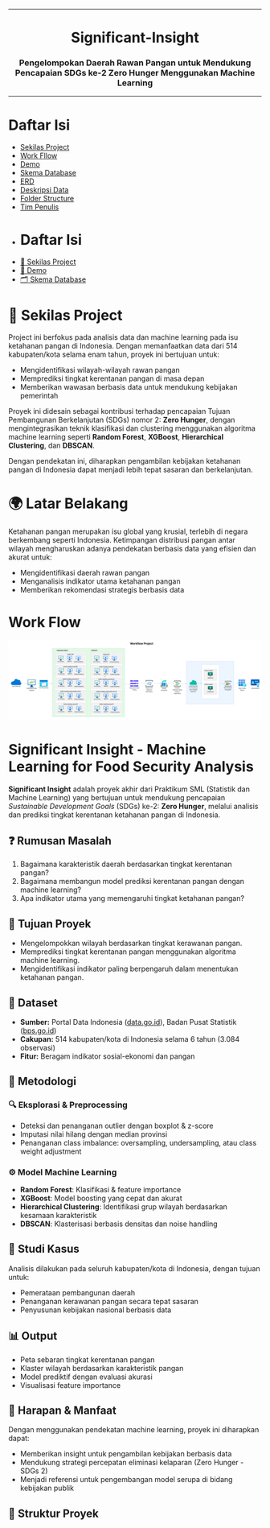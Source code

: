 <div align="center">

---
# Significant-Insight  
### Pengelompokan Daerah Rawan Pangan untuk Mendukung Pencapaian SDGs ke-2 Zero Hunger Menggunakan Machine Learning

</div>

---

# Daftar Isi
- [Sekilas Project](#sekilas_project)
- [Work Fllow](#work_flow)
- [Demo](#demo)
- [Skema Database](#Skema-Database)
- [ERD](#ERD)
- [Deskripsi Data](#Deskripsi-Data)
- [Folder Structure](#open_file_folder-folder-structure)
- [Tim Penulis](#tim-penulis)
- # Daftar Isi
- [📌 Sekilas Project](#sekilas-project)
- [🎥 Demo](#demo)
- [🗂️ Skema Database](#skema-database)

# 📌 Sekilas Project
Project ini berfokus pada analisis data dan machine learning pada isu ketahanan pangan di Indonesia. Dengan memanfaatkan data dari 514 kabupaten/kota selama enam tahun, proyek ini bertujuan untuk:

- Mengidentifikasi wilayah-wilayah rawan pangan
- Memprediksi tingkat kerentanan pangan di masa depan
- Memberikan wawasan berbasis data untuk mendukung kebijakan pemerintah

Proyek ini didesain sebagai kontribusi terhadap pencapaian Tujuan Pembangunan Berkelanjutan (SDGs) nomor 2: **Zero Hunger**, dengan mengintegrasikan teknik klasifikasi dan clustering menggunakan algoritma machine learning seperti **Random Forest**, **XGBoost**, **Hierarchical Clustering**, dan **DBSCAN**.

Dengan pendekatan ini, diharapkan pengambilan kebijakan ketahanan pangan di Indonesia dapat menjadi lebih tepat sasaran dan berkelanjutan.


# 🌍 Latar Belakang
Ketahanan pangan merupakan isu global yang krusial, terlebih di negara berkembang seperti Indonesia. Ketimpangan distribusi pangan antar wilayah mengharuskan adanya pendekatan berbasis data yang efisien dan akurat untuk:

- Mengidentifikasi daerah rawan pangan
- Menganalisis indikator utama ketahanan pangan
- Memberikan rekomendasi strategis berbasis data

# Work Flow
![Work Flow](https://github.com/mmmdrizal/Significant-Insight/blob/main/Image/Work%20Flow.png)

# Significant Insight - Machine Learning for Food Security Analysis

**Significant Insight** adalah proyek akhir dari Praktikum SML (Statistik dan Machine Learning) yang bertujuan untuk mendukung pencapaian *Sustainable Development Goals* (SDGs) ke-2: **Zero Hunger**, melalui analisis dan prediksi tingkat kerentanan ketahanan pangan di Indonesia.


## ❓ Rumusan Masalah

1. Bagaimana karakteristik daerah berdasarkan tingkat kerentanan pangan?
2. Bagaimana membangun model prediksi kerentanan pangan dengan machine learning?
3. Apa indikator utama yang memengaruhi tingkat ketahanan pangan?

## 🎯 Tujuan Proyek

- Mengelompokkan wilayah berdasarkan tingkat kerawanan pangan.
- Memprediksi tingkat kerentanan pangan menggunakan algoritma machine learning.
- Mengidentifikasi indikator paling berpengaruh dalam menentukan ketahanan pangan.

## 📁 Dataset

- **Sumber:** Portal Data Indonesia ([data.go.id](https://data.go.id)), Badan Pusat Statistik ([bps.go.id](https://bps.go.id))
- **Cakupan:** 514 kabupaten/kota di Indonesia selama 6 tahun (3.084 observasi)
- **Fitur:** Beragam indikator sosial-ekonomi dan pangan

## 🧠 Metodologi

### 🔍 Eksplorasi & Preprocessing
- Deteksi dan penanganan outlier dengan boxplot & z-score
- Imputasi nilai hilang dengan median provinsi
- Penanganan class imbalance: oversampling, undersampling, atau class weight adjustment

### ⚙️ Model Machine Learning
- **Random Forest**: Klasifikasi & feature importance
- **XGBoost**: Model boosting yang cepat dan akurat
- **Hierarchical Clustering**: Identifikasi grup wilayah berdasarkan kesamaan karakteristik
- **DBSCAN**: Klasterisasi berbasis densitas dan noise handling

## 🧪 Studi Kasus

Analisis dilakukan pada seluruh kabupaten/kota di Indonesia, dengan tujuan untuk:

- Pemerataan pembangunan daerah
- Penanganan kerawanan pangan secara tepat sasaran
- Penyusunan kebijakan nasional berbasis data

## 📊 Output

- Peta sebaran tingkat kerentanan pangan
- Klaster wilayah berdasarkan karakteristik pangan
- Model prediktif dengan evaluasi akurasi
- Visualisasi feature importance

## 🌱 Harapan & Manfaat

Dengan menggunakan pendekatan machine learning, proyek ini diharapkan dapat:
- Memberikan insight untuk pengambilan kebijakan berbasis data
- Mendukung strategi percepatan eliminasi kelaparan (Zero Hunger - SDGs 2)
- Menjadi referensi untuk pengembangan model serupa di bidang kebijakan publik

## 📎 Struktur Proyek


